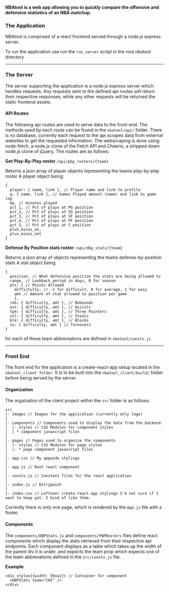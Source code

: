 **NBAtool is a web app allowing you to quickly compare the offensive and defensive statistics of an NBA matchup.**

### The Application

NBAtool is comprised of a react frontend served through a node.js express server.

To run the application use run the `run_server` script in the root nbatool directory

---

### The Server

The server supporting the application is a node.js express server which handles requests. Any requests sent to the defined api routes will return their respective responses, while any other requests will be returned the static frontend assets.



#### API Routes

The following api routes are used to serve data to the front-end. The methods used by each route can be found in the `nbatool/api/` folder. 
There is no database, currently each request to the api scrapes data from external websites to get the requested information. The webscraping is done using node-fetch, a node.js clone of the Fetch API and Cheerio, a stripped down node.js clone of jQuery. The routes are as follows:



**Get Play-By-Play roster** `/api/pbp_rosters/{team}`

Returns a json array of player objects representing the teams play-by-play roster
A player object being: 
```
{
  player: { name, link }, // Player name and link to profile
  g: { name, link }, // Games Played amount (name) and link to game log
  mp, // minutes played
  pct_1, // Pct of plays at PG position
  pct_2, // Pct of plays at SG position
  pct_3, // Pct of plays at SF position
  pct_4, // Pct of plays at PF position
  pct_5, // Pct of plays at C position
  plus_minus_on,
  plus_minus_net
}
```


**Defense By Position stats roster** `/api/dbp_stats/{team}`

Returns a json array of objects representing the teams defense-by-position stats
A stat object being
```
{
  position, // What defensive position the stats are being allowed to
  range, // Lookback period in days, 0 for season
  pts: { // Points Allowed 
    diffictulty, // -1 for difficult, 0 for average, 1 for easy
    amt // Amount of stat allowed to position per game 
    },
  reb: { difficulty, amt }, // Rebounds
  ast: { difficulty, amt }, // Assists
  tpm: { difficulty, amt }, // Three Pointers
  stl: { difficulty, amt }, // Steals
  blk: { difficulty, amt }, // Blocks
  to: { difficulty, amt } // Turnovers
}
```

for each of these team abbreviations are defined in `nbatool/consts.js`

---
### Front End

The front end for the application is a create-react-app setup located in the `nbatool_client folder`. It is to be built into the `nbatool_client/build/` folder before being served by the server.

#### Organization

The orgaization of the client project within the `src` folder is as follows:
```
src
|- images // Images for the application (currently only logo)
|
|- components // Components used to display the data from the backend. 
|  |- styles // CSS Modules for component styles
|  | * component javascript files
|
|- pages // Pages used to organize the components
|  |- styles // CSS Modules for page styles
|  |- * page component javascript files
|
|- app.css // My appwide stylings
|
|- app.js // Root react component
|
|- consts.js // Constant files for the react application
|
|- index.js // Entrypoint
|
|- index.css // Leftover create-react-app stylings I'm not sure if I want to keep yet. I kind of like them.
```

Currently there is only one page, which is rendered by the `App.js` file with a footer.

#### Components
The `components/DBPStats.js` and `components/PBPRosters` files define react components which display the stats retrieved from their respective api endpoints. Each component displays as a table which takes up the width of the parent div it is under, and expects the team prop which expects one of the team abbrevations defined in the `src/consts.js` file.

**Example**
```
<div style={{width: 50vw}}> // Container for component
  <DBPStats team="CHI" />
</div>
```

